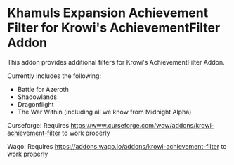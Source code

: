 # Khamuls Expansion Achievement Filter for Krowi's AchievementFilter Addon
This addon provides additional filters for Krowi's AchievementFilter Addon.

Currently includes the following:
- Battle for Azeroth
- Shadowlands
- Dragonflight
- The War Within (including all we know from Midnight Alpha)

Curseforge:
Requires https://www.curseforge.com/wow/addons/krowi-achievement-filter to work properly

Wago:
Requires https://addons.wago.io/addons/krowi-achievement-filter to work properly